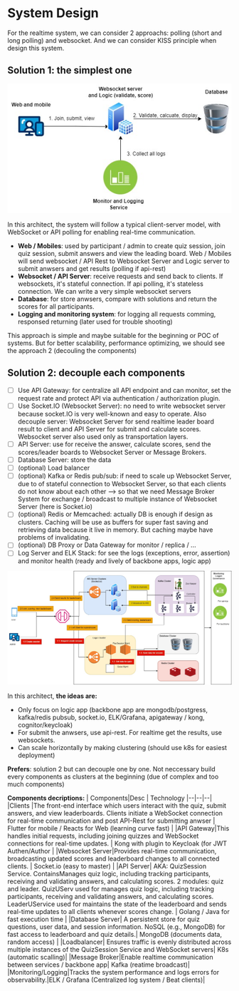 # System Design

For the realtime system, we can consider 2 approachs: polling (short and long polling) and websocket. And we can consider KISS principle when design this system.

## **Solution 1:** the simplest one

![Allin1 components](assets/elsa_quiz-SimpleHLA.jpg)

In this architect, the system will follow a typical client-server model, with WebSocket or API polling for enabling real-time communication.

- **Web / Mobiles**: used by participant / admin to create quiz session, join quiz session, submit answers and view the leading board. Web / Mobiles will send websocket / API Rest to Websocket Server and Logic server to submit anwsers and get results (polling if api-rest)
- **Websocket / API Server**: receive requests and send back to clients. If websockets, it's stateful connection. If api polling, it's stateless connection. We can write a very simple websocket servers
- **Database**: for store anwsers, compare with solutions and return the scores for all participants.
- **Logging and monitoring system**: for logging all requests comming, responsed returning (later used for trouble shooting)

This approach is simple and maybe suitable for the beginning or POC of systems. But for better scalability, performance optimizing, we should see the approach 2 (decouling the components)

## **Solution 2:** decouple each components
- [ ] Use API Gateway: for centralize all API endpoint and can monitor, set the request rate and protect API via authentication / authorization plugin.
- [ ] Use Socket.IO (Websocket Server): no need to write websocket server because socket.IO is very well-known and easy to operate. Also decouple server: Websocket Server for send realtime leader board result to client and API Server for submit and calculate scores. Websocket server also used only as transportation layers.
- [ ] API Server: use for receive the answer, calculate scores, send the scores/leader boards to Websocket Server or Message Brokers.
- [ ] Database Server: store the data
- [ ] (optional) Load balancer
- [ ] (optional) Kafka or Redis pub/sub: if need to scale up Websocket Server, due to of stateful connection to Websocket Server, so that each clients do not know about each other --> so that we need Message Broker System for exchange / broadcast to multiple instance of Websocket Server (here is Socket.io)
- [ ] (optional) Redis or Memcached: actually DB is enough if design as clusters. Caching will be use as buffers for super fast saving and retrieving data because it live in memory. But caching maybe have problems of invalidating.
- [ ] (optional) DB Proxy or Data Gateway for monitor / replica / ...
- [ ] Log Server and ELK Stack: for see the logs (exceptions, error, assertion) and monitor health (ready and lively of backbone apps, logic app)

![Atomic Components](assets/elsa_quiz-AdvanceHLA.jpg)

In this architect, **the ideas are:**
- Only focus on logic app (backbone app are mongodb/postgress, kafka/redis pubsub, socket.io, ELK/Grafana, apigateway / kong, cognitor/keycloak)
- For submit the anwsers, use api-rest. For realtime get the results, use websockets.
- Can scale horizontally by making clustering (should use k8s for easiest deployment)

**Prefers**: solution 2 but can decouple one by one. Not neccessary build every components as clusters at the beginning (due of complex and too much components)

**Components decriptions:**
|  Components|Desc  | Technology
|--|--|--|
|Clients  |The front-end interface which users interact with the quiz, submit answers, and view leaderboards. Clients initiate a WebSocket connection for real-time communication and post API-Rest for submitting anwser | Flutter for mobile / Reacts for Web (learning curve fast) |
|API Gateway|This handles initial requests, including joining quizzes and WebSocket connections for real-time updates. | Kong with plugin to Keycloak (for JWT Authen/Author |
|Websocket Server|Provides real-time communication, broadcasting updated scores and leaderboard changes to all connected clients. | Socket.io (easy to master) |
|API Server| AKA: QuizSession Service. ContainsManages quiz logic, including tracking participants, receiving and validating answers, and calculating scores. 2 modules: quiz and leader. QuizUServ used for manages quiz logic, including tracking participants, receiving and validating answers, and calculating scores. LeaderUService used for maintains the state of the leaderboard and sends real-time updates to all clients whenever scores change. | Golang / Java for fast execution time |
|Database Server| A persistent store for quiz questions, user data, and session information. NoSQL (e.g., MongoDB) for fast access to leaderboard and quiz details.| MongoDB (documents data, random access) |
|Loadbalancer| Ensures traffic is evenly distributed across multiple instances of the QuizSession Service and WebSocket servers| K8s (automatic scalling)|
|Message Broker|Enable realtime communication between services / backbone app| Kafka (reatime broadcast)|
|Monitoring/Logging|Tracks the system performance and logs errors for observability.|ELK / Grafana (Centralized log system / Beat clients)|




